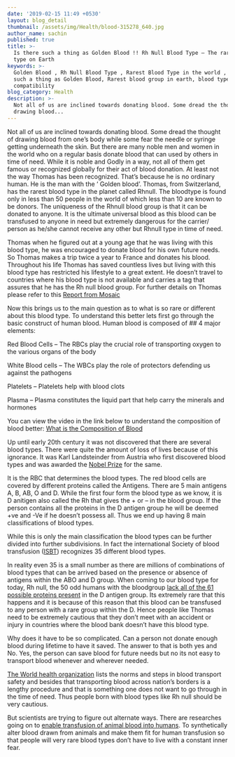 ```yaml
---
date: '2019-02-15 11:49 +0530'
layout: blog_detail
thumbnail: /assets/img/Health/blood-315278_640.jpg
author_name: sachin
published: true
title: >-
  Is there such a thing as Golden Blood !! Rh Null Blood Type – The rarest Blood
  type on Earth
keywords: >-
  Golden Blood , Rh Null Blood Type , Rarest Blood Type in the world , Is there
  such a thing as Golden Blood, Rarest blood group in earth, blood type
  compatibility
blog_category: Health
description: >-
  Not all of us are inclined towards donating blood. Some dread the thought of
  drawing blood...
---
```


Not all of us are inclined towards donating blood. Some dread the thought of drawing blood from one’s body while some fear the needle or syringe getting underneath the skin. But there are many noble men and women in the world who on a regular basis donate blood that can used by others in time of need. While it is noble and Godly in a way, not all of them get famous or recognized globally for their act of blood donation. At least not the way Thomas has been recognized. That’s because he is no ordinary human. He is the man with the ‘ Golden blood’. Thomas, from Switzerland, has the rarest blood type in the planet called Rhnull. The bloodtype is found only in less than 50 people in the world of which less than 10 are known to be donors. The uniqueness of the Rhnull blood group is that it can be donated to anyone. It is the ultimate universal blood as this blood can be transfused to anyone in need but extremely dangerous for the carrier/ person as he/she cannot receive any other but Rhnull type in time of need.

Thomas when he figured out at a young age that he was living with this blood type, he was encouraged to donate blood for his own future needs. So Thomas makes a trip twice a year to France and donates his blood. Throughout his life Thomas has saved countless lives but living with this blood type has restricted his lifestyle to a great extent. He doesn’t travel to countries where his blood type is not available and carries a tag that assures that he has the Rh null blood group. For further details on Thomas please refer to this [Report from Mosaic](https://mosaicscience.com/story/man-golden-blood/)

Now this brings us to the main question as to what is so rare or different about this blood type. To understand this better lets first go through the basic construct of human blood. Human blood is composed of ## 4 major elements:

Red Blood Cells – The RBCs play the crucial role of transporting oxygen to the various organs of the body

White Blood cells – The WBCs play the role of protectors defending us against the pathogens

Platelets – Platelets help with blood clots 

Plasma – Plasma constitutes the liquid part that help carry the minerals and hormones

You can view the video in the link below to understand the composition of blood better:
[What is the Composition of Blood](https://study.com/academy/lesson/what-is-the-composition-of-blood.html)

Up until early 20th century it was not discovered that there are several blood types. There were quite the amount of loss of lives because of this ignorance. It was Karl Landsteinder from Austria who first discovered blood types and was awarded the [Nobel Prize](https://www.nobelprize.org/prizes/medicine/1930/landsteiner/biographical/) for the same.

It is the RBC that determines the blood types. The red blood cells are covered by different proteins called the Antigens. There are 5 main antigens A, B, AB, O and D. While the first four form the blood type as we know, it is D anitigen also called the Rh that gives the + or – in the blood group. If the person contains all the proteins in the D antigen group he will be deemed +ve and -Ve if he doesn’t possess all. Thus we end up having 8 main classifications of blood types.

While this is only the main classification the blood types can be further divided into further subdivisions. In fact the international Society of blood transfusion ([ISBT](http://www.isbtweb.org/)) recognizes 35 different blood types. 

In reality even 35 is a small number as there are millions of combinations of blood types that can be arrived based on the presence or absence of antigens within the ABO and D group.
When coming to our blood type for today, Rh null, the 50 odd humans with the bloodgroup [lack all of the 61 possible proteins present](http://jpma.org.pk/article-details/2399?article_id=2399) in the D antigen group. Its extremely rare that this happens and it is because of this reason that this blood can be transfused to any person with a rare group within the D. Hence people like Thomas need to be extremely cautious that they don’t meet with an accident or injury in countries where the blood bank doesn’t have this blood type.

Why does it have to be so complicated. Can a person not donate enough blood during lifetime to have it saved. The answer to that is both yes and No. Yes, the person can save blood for future needs but no its not easy to transport blood whenever and wherever needed.

[The World health organization](https://www.who.int/bloodsafety/processing/cold_chain/en/) lists the norms and steps in blood transport safety and besides that transporting blood across nation’s borders is a lengthy procedure and that is something one does not want to go through in the time of need. Thus people born with blood types like Rh null should be very cautious.

But scientists are trying to figure out alternate ways. There are researches going on to [enable transfusion of animal blood into humans](https://geneticliteracyproject.org/2016/01/25/ape-human-pig-human-blood-donations-xenotransfusions-work/). To synthetically alter blood drawn from animals and make them fit for human transfusion so that people will very rare blood types don’t have to live with a constant inner fear.
